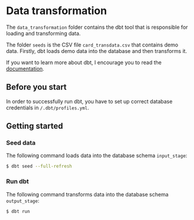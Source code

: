 # Data transformation

The `data_transformation` folder contains the dbt tool that is responsible for loading and transforming data.

The folder `seeds` is the CSV file `card_transdata.csv` that contains demo data. Firstly, dbt loads demo data into the database and then transforms it.

If you want to learn more about dbt, I encourage you to read the [documentation](https://docs.getdbt.com/).

## Before you start

In order to successfully run dbt, you have to set up correct database credentials in `/.dbt/profiles.yml`.

## Getting started

### Seed data

The following command loads data into the database schema `input_stage`:

```bash
$ dbt seed --full-refresh
```

### Run dbt

The following command transforms data into the database schema `output_stage`:

```dbt
$ dbt run
```
